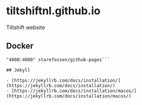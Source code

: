 # tiltshiftnl.github.io
Tiltshift website

## Docker

```docker run -it --rm -v "$PWD":/usr/src/app -p 
"4000:4000" starefossen/github-pages```

## Jekyll

- [https://jekyllrb.com/docs/installation/](https://jekyllrb.com/docs/installation/)
- [https://jekyllrb.com/docs/installation/macos/](https://jekyllrb.com/docs/installation/macos/)
